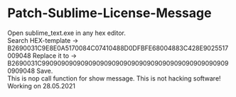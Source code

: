 # Patch-Sublime-License-Message
Open sublime_text.exe in any hex editor.   
Search HEX-template -> B2690031C9E8E0A5170084C07410488D0DFBFE68004883C428E9025517009048 
Replace it to -> B2690031C9909090909090909090909090909090909090909090909090909048
Save.    
This is nop call function for show message. This is not hacking software!    
Working on 28.05.2021    
